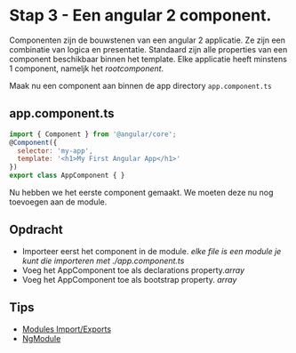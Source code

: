 # Stap 3 - Een angular 2 component.
Componenten zijn de bouwstenen van een angular 2 applicatie. Ze zijn een combinatie van logica en presentatie. Standaard zijn alle properties van een component
beschikbaar binnen het template. Elke applicatie heeft minstens 1 component, nameljk het *rootcomponent*.

Maak nu een component aan binnen de app directory `app.component.ts`

## app.component.ts
```javascript
import { Component } from '@angular/core';
@Component({
  selector: 'my-app',
  template: '<h1>My First Angular App</h1>'
})
export class AppComponent { }
```

Nu hebben we het eerste component gemaakt. We moeten deze nu nog toevoegen aan de module.

## Opdracht
- Importeer eerst het component in de module. *elke file is een module je kunt die importeren met ./app.component.ts*
- Voeg het AppComponent toe als declarations property.*array*
- Voeg het AppComponent toe als bootstrap property. *array* 

## Tips
- [Modules Import/Exports](https://www.typescriptlang.org/docs/handbook/modules.html)
- [NgModule](https://angular.io/docs/ts/latest/guide/ngmodule.html#!#angular-modularity)
